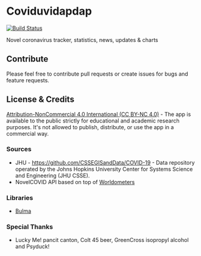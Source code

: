 # Coviduvidapdap #

[![Build Status](https://travis-ci.org/KSym04/coviduvidapdap.svg?branch=master)](https://travis-ci.org/KSym04/coviduvidapdap)

Novel coronavirus tracker, statistics, news, updates & charts

## Contribute ##

Please feel free to contribute pull requests or create issues for bugs and feature requests.

## License & Credits ##

<a href="http://creativecommons.org/licenses/by-nc/4.0/">Attribution-NonCommercial 4.0 International (CC BY-NC 4.0)</a> - The app is available to the public strictly for educational and academic research purposes. It's not allowed to publish, distribute, or use the app in a commercial way.

### Sources ###

* JHU - https://github.com/CSSEGISandData/COVID-19 - Data repository operated by the Johns Hopkins University Center for Systems Science and Engineering (JHU CSSE).
* NovelCOVID API based on top of <a href="https://www.worldometers.info/coronavirus/">Worldometers</a>

### Libraries ###

* <a href="https://bulma.io/">Bulma</a>

### Special Thanks ###

* Lucky Me! pancit canton, Colt 45 beer, GreenCross isopropyl alcohol and Psyduck!